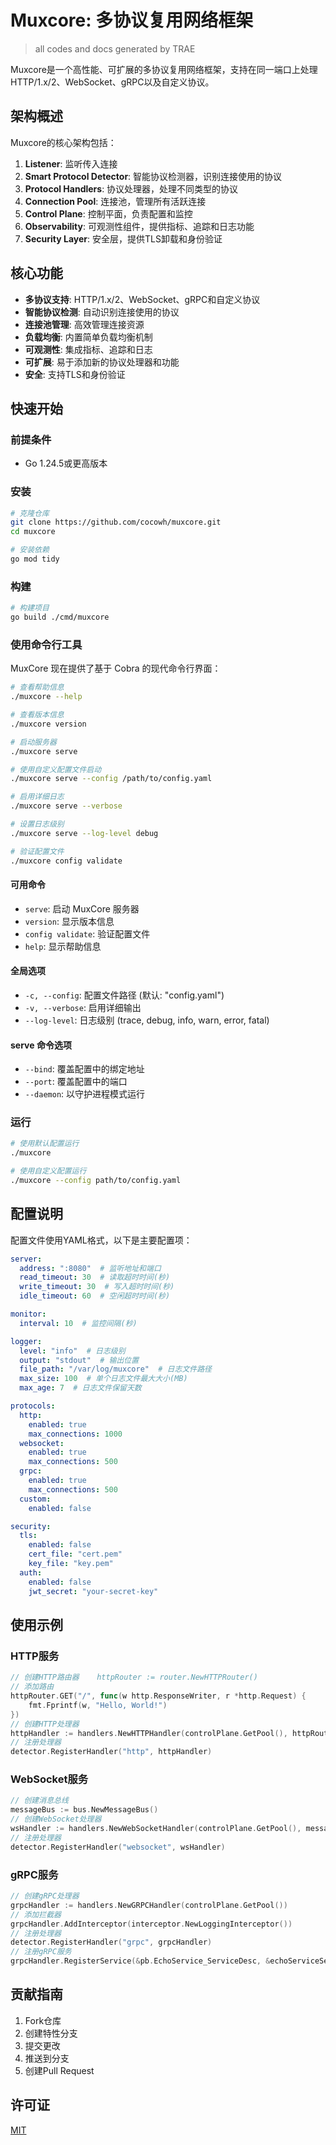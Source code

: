 # Muxcore: 多协议复用网络框架
> all codes and docs generated by TRAE

Muxcore是一个高性能、可扩展的多协议复用网络框架，支持在同一端口上处理HTTP/1.x/2、WebSocket、gRPC以及自定义协议。

## 架构概述
Muxcore的核心架构包括：

1. **Listener**: 监听传入连接
2. **Smart Protocol Detector**: 智能协议检测器，识别连接使用的协议
3. **Protocol Handlers**: 协议处理器，处理不同类型的协议
4. **Connection Pool**: 连接池，管理所有活跃连接
5. **Control Plane**: 控制平面，负责配置和监控
6. **Observability**: 可观测性组件，提供指标、追踪和日志功能
7. **Security Layer**: 安全层，提供TLS卸载和身份验证

## 核心功能

- **多协议支持**: HTTP/1.x/2、WebSocket、gRPC和自定义协议
- **智能协议检测**: 自动识别连接使用的协议
- **连接池管理**: 高效管理连接资源
- **负载均衡**: 内置简单负载均衡机制
- **可观测性**: 集成指标、追踪和日志
- **可扩展**: 易于添加新的协议处理器和功能
- **安全**: 支持TLS和身份验证

## 快速开始

### 前提条件

- Go 1.24.5或更高版本

### 安装

```bash
# 克隆仓库
git clone https://github.com/cocowh/muxcore.git
cd muxcore

# 安装依赖
go mod tidy
```

### 构建

```bash
# 构建项目
go build ./cmd/muxcore
```

### 使用命令行工具

MuxCore 现在提供了基于 Cobra 的现代命令行界面：

```bash
# 查看帮助信息
./muxcore --help

# 查看版本信息
./muxcore version

# 启动服务器
./muxcore serve

# 使用自定义配置文件启动
./muxcore serve --config /path/to/config.yaml

# 启用详细日志
./muxcore serve --verbose

# 设置日志级别
./muxcore serve --log-level debug

# 验证配置文件
./muxcore config validate
```

#### 可用命令

- `serve`: 启动 MuxCore 服务器
- `version`: 显示版本信息
- `config validate`: 验证配置文件
- `help`: 显示帮助信息

#### 全局选项

- `-c, --config`: 配置文件路径 (默认: "config.yaml")
- `-v, --verbose`: 启用详细输出
- `--log-level`: 日志级别 (trace, debug, info, warn, error, fatal)

#### serve 命令选项

- `--bind`: 覆盖配置中的绑定地址
- `--port`: 覆盖配置中的端口
- `--daemon`: 以守护进程模式运行

### 运行

```bash
# 使用默认配置运行
./muxcore

# 使用自定义配置运行
./muxcore --config path/to/config.yaml
```

## 配置说明

配置文件使用YAML格式，以下是主要配置项：

```yaml
server:
  address: ":8080"  # 监听地址和端口
  read_timeout: 30  # 读取超时时间(秒)
  write_timeout: 30  # 写入超时时间(秒)
  idle_timeout: 60  # 空闲超时时间(秒)

monitor:
  interval: 10  # 监控间隔(秒)

logger:
  level: "info"  # 日志级别
  output: "stdout"  # 输出位置
  file_path: "/var/log/muxcore"  # 日志文件路径
  max_size: 100  # 单个日志文件最大大小(MB)
  max_age: 7  # 日志文件保留天数

protocols:
  http:
    enabled: true
    max_connections: 1000
  websocket:
    enabled: true
    max_connections: 500
  grpc:
    enabled: true
    max_connections: 500
  custom:
    enabled: false

security:
  tls:
    enabled: false
    cert_file: "cert.pem"
    key_file: "key.pem"
  auth:
    enabled: false
    jwt_secret: "your-secret-key"
```

## 使用示例

### HTTP服务

```go
// 创建HTTP路由器	httpRouter := router.NewHTTPRouter()
// 添加路由
httpRouter.GET("/", func(w http.ResponseWriter, r *http.Request) {
	fmt.Fprintf(w, "Hello, World!")
})
// 创建HTTP处理器
httpHandler := handlers.NewHTTPHandler(controlPlane.GetPool(), httpRouter)
// 注册处理器
detector.RegisterHandler("http", httpHandler)
```

### WebSocket服务

```go
// 创建消息总线
messageBus := bus.NewMessageBus()
// 创建WebSocket处理器
wsHandler := handlers.NewWebSocketHandler(controlPlane.GetPool(), messageBus)
// 注册处理器
detector.RegisterHandler("websocket", wsHandler)
```

### gRPC服务

```go
// 创建gRPC处理器
grpcHandler := handlers.NewGRPCHandler(controlPlane.GetPool())
// 添加拦截器
grpcHandler.AddInterceptor(interceptor.NewLoggingInterceptor())
// 注册处理器
detector.RegisterHandler("grpc", grpcHandler)
// 注册gRPC服务
grpcHandler.RegisterService(&pb.EchoService_ServiceDesc, &echoServiceServer{})
```

## 贡献指南

1.  Fork仓库
2.  创建特性分支
3.  提交更改
4.  推送到分支
5.  创建Pull Request

## 许可证

[MIT](LICENSE)
